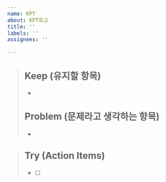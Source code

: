 ```yaml
---
name: KPT
about: KPT회고
title: ''
labels: ''
assignees: ''

---
```


> ## Keep (유지할 항목)
> * 
> 
> ## Problem (문제라고 생각하는 항목)
> *


> ## Try (Action Items)
> * [ ]
